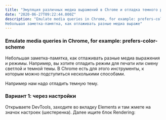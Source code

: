```yaml
---
title: "Эмуляция различных медиа выражений в Chrome и отладка темного режима"
date: "2020-06-27T09:22:44.000Z"
description: "Emulate media queries in Chrome, for example: prefers-color-scheme
Небольшая заметка-памятка, как отлаживать разные медиа выраже"
---
```


<h3 id="emulate-media-queries-in-chrome-for-example-prefers-color-scheme">Emulate media queries in Chrome, for example: prefers-color-scheme</h3><p>Небольшая заметка-памятка, как отлаживать разные медиа выражения и режимы. Например, вы хотите отладить режим для печати или смену светлой и темной темы. В Chrome есть для этого инструменты, к которым можно подступиться несколькими способами.</p><p>Например нам надо отладить темную тему.</p><h3 id="-1-">Вариант 1: через настройки</h3><p>Открываете DevTools, заходите во вкладку Elements и там жмете на значок настроек (шестеренка). Далее ищите блок Rendering:</p>

